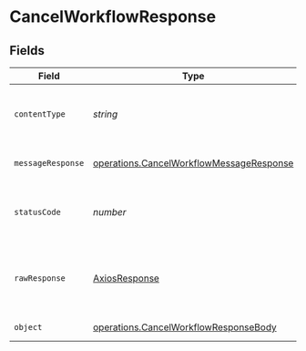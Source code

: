 # CancelWorkflowResponse


## Fields

| Field                                                                                                       | Type                                                                                                        | Required                                                                                                    | Description                                                                                                 |
| ----------------------------------------------------------------------------------------------------------- | ----------------------------------------------------------------------------------------------------------- | ----------------------------------------------------------------------------------------------------------- | ----------------------------------------------------------------------------------------------------------- |
| `contentType`                                                                                               | *string*                                                                                                    | :heavy_check_mark:                                                                                          | HTTP response content type for this operation                                                               |
| `messageResponse`                                                                                           | [operations.CancelWorkflowMessageResponse](../../../sdk/models/operations/cancelworkflowmessageresponse.md) | :heavy_minus_sign:                                                                                          | A confirmation message.                                                                                     |
| `statusCode`                                                                                                | *number*                                                                                                    | :heavy_check_mark:                                                                                          | HTTP response status code for this operation                                                                |
| `rawResponse`                                                                                               | [AxiosResponse](https://axios-http.com/docs/res_schema)                                                     | :heavy_check_mark:                                                                                          | Raw HTTP response; suitable for custom response parsing                                                     |
| `object`                                                                                                    | [operations.CancelWorkflowResponseBody](../../../sdk/models/operations/cancelworkflowresponsebody.md)       | :heavy_minus_sign:                                                                                          | Error response.                                                                                             |